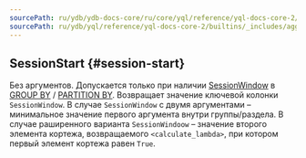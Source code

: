 ```yaml
---
sourcePath: ru/ydb/ydb-docs-core/ru/core/yql/reference/yql-docs-core-2/builtins/_includes/aggregation/session_start.md
sourcePath: ru/ydb/yql/reference/yql-docs-core-2/builtins/_includes/aggregation/session_start.md
---
```

## SessionStart {#session-start}

Без аргументов. Допускается только при наличии [SessionWindow](../../../syntax/group_by.md#session-window) в
[GROUP BY](../../../syntax/group_by.md) / [PARTITION BY](../../../syntax/window.md#partition).
Возвращает значение ключевой колонки `SessionWindow`. В случае `SessionWindow` с двумя аргументами – минимальное значение первого аргумента внутри группы/раздела.
В случае раширенного варианта `SessionWindoow` – значение второго элемента кортежа, возвращаемого `<calculate_lambda>`, при котором первый элемент кортежа равен `True`.
